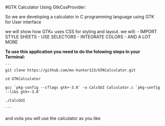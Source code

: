 #GTK Calculator Using GtkCssProvider:

So we are developing a calculator in C programming language using GTK for User interface 

we will show how GTK+ uses CSS for styling and layout.
we will:
    - IMPORT STYLE SHEETS
    - USE SELECTORS
    - INTEGRATE COLORS 
    - AND A LOT MORE 


**To use this application you need to do the folowing steps In your Terminal:** 

    ```
    git clone https://github.com/mo-hunter123/GTKCalculator.git

    cd GTKCalculator

    gcc `pkg-config --cflags gtk+-3.0` -o CalcGUI Calculator.c `pkg-config --libs gtk+-3.0`

    ./CalcGUI

    ```

and voila you will use the calculator as you like 